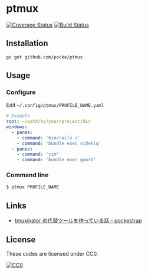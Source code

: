 ptmux
============

[![Coverage Status](https://coveralls.io/repos/github/pocke/ptmux/badge.svg?branch=master)](https://coveralls.io/github/pocke/ptmux?branch=master)
[![Build Status](https://travis-ci.org/pocke/ptmux.svg?branch=master)](https://travis-ci.org/pocke/ptmux)


Installation
-----------

```sh
go get github.com/pocke/ptmux
```

<!-- Or download a binary from [Latest release](https://github.com/pocke/ptmux/releases/latest). -->


Usage
-----------

### Configure

Edit `~/.config/ptmux/PROFILE_NAME.yaml`

```yaml
# Example
root: ~/path/to/your/project/dir
windows:
  - panes:
    - command: 'bin/rails s'
    - command: 'bundle exec sidekiq'
  - panes:
    - command: 'vim'
    - command: 'bundle exec guard'
```


### Command line


```sh
$ ptmux PROFILE_NAME
```

Links
------

- [tmuxinator の代替ツールを作っている話 - pockestrap](http://pocke.hatenablog.com/entry/2016/11/13/233258)


License
-------

These codes are licensed under CC0.

[![CC0](http://i.creativecommons.org/p/zero/1.0/88x31.png "CC0")](http://creativecommons.org/publicdomain/zero/1.0/deed.en)
